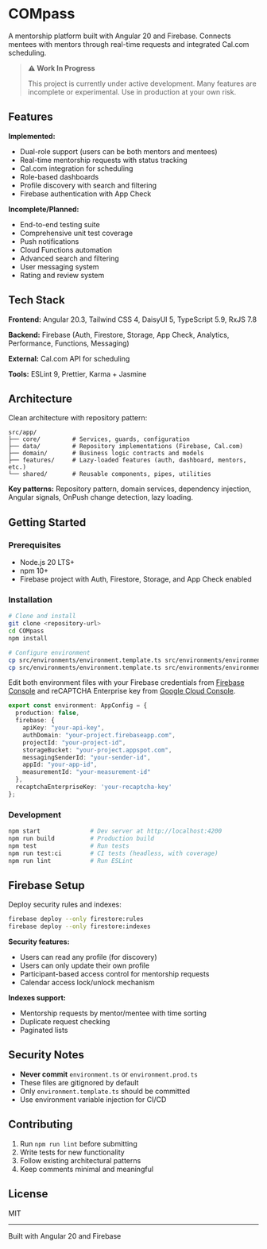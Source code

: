 # COMpass

A mentorship platform built with Angular 20 and Firebase. Connects mentees with mentors through real-time requests and integrated Cal.com scheduling.

> **⚠️ Work In Progress**
> 
> This project is currently under active development. Many features are incomplete or experimental. Use in production at your own risk.

## Features

**Implemented:**
- Dual-role support (users can be both mentors and mentees)
- Real-time mentorship requests with status tracking
- Cal.com integration for scheduling
- Role-based dashboards
- Profile discovery with search and filtering
- Firebase authentication with App Check

**Incomplete/Planned:**
- End-to-end testing suite
- Comprehensive unit test coverage
- Push notifications
- Cloud Functions automation
- Advanced search and filtering
- User messaging system
- Rating and review system

## Tech Stack

**Frontend:** Angular 20.3, Tailwind CSS 4, DaisyUI 5, TypeScript 5.9, RxJS 7.8

**Backend:** Firebase (Auth, Firestore, Storage, App Check, Analytics, Performance, Functions, Messaging)

**External:** Cal.com API for scheduling

**Tools:** ESLint 9, Prettier, Karma + Jasmine

## Architecture

Clean architecture with repository pattern:

```
src/app/
├── core/         # Services, guards, configuration
├── data/         # Repository implementations (Firebase, Cal.com)
├── domain/       # Business logic contracts and models
├── features/     # Lazy-loaded features (auth, dashboard, mentors, etc.)
└── shared/       # Reusable components, pipes, utilities
```

**Key patterns:** Repository pattern, domain services, dependency injection, Angular signals, OnPush change detection, lazy loading.

## Getting Started

### Prerequisites

- Node.js 20 LTS+
- npm 10+
- Firebase project with Auth, Firestore, Storage, and App Check enabled

### Installation

```bash
# Clone and install
git clone <repository-url>
cd COMpass
npm install

# Configure environment
cp src/environments/environment.template.ts src/environments/environment.ts
cp src/environments/environment.template.ts src/environments/environment.prod.ts
```

Edit both environment files with your Firebase credentials from [Firebase Console](https://console.firebase.google.com/) and reCAPTCHA Enterprise key from [Google Cloud Console](https://console.cloud.google.com/).

```typescript
export const environment: AppConfig = {
  production: false,
  firebase: {
    apiKey: "your-api-key",
    authDomain: "your-project.firebaseapp.com",
    projectId: "your-project-id",
    storageBucket: "your-project.appspot.com",
    messagingSenderId: "your-sender-id",
    appId: "your-app-id",
    measurementId: "your-measurement-id"
  },
  recaptchaEnterpriseKey: 'your-recaptcha-key'
};
```

### Development

```bash
npm start              # Dev server at http://localhost:4200
npm run build          # Production build
npm test               # Run tests
npm run test:ci        # CI tests (headless, with coverage)
npm run lint           # Run ESLint
```

## Firebase Setup

Deploy security rules and indexes:

```bash
firebase deploy --only firestore:rules
firebase deploy --only firestore:indexes
```

**Security features:**
- Users can read any profile (for discovery)
- Users can only update their own profile
- Participant-based access control for mentorship requests
- Calendar access lock/unlock mechanism

**Indexes support:**
- Mentorship requests by mentor/mentee with time sorting
- Duplicate request checking
- Paginated lists

## Security Notes

- **Never commit** `environment.ts` or `environment.prod.ts`
- These files are gitignored by default
- Only `environment.template.ts` should be committed
- Use environment variable injection for CI/CD

## Contributing

1. Run `npm run lint` before submitting
2. Write tests for new functionality
3. Follow existing architectural patterns
4. Keep comments minimal and meaningful

## License

MIT

---

Built with Angular 20 and Firebase
